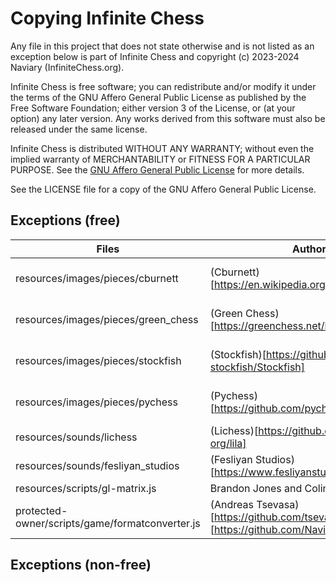 # Copying Infinite Chess

Any file in this project that does not state otherwise and is not listed as an exception below is part of Infinite Chess and copyright (c) 2023-2024 Naviary (InfiniteChess.org).

Infinite Chess is free software; you can redistribute and/or modify it under the terms of the GNU Affero General Public License as published by the Free Software Foundation; either version 3 of the License, or (at your option) any later version. Any works derived from this software must also be released under the same license.

Infinite Chess is distributed WITHOUT ANY WARRANTY; without even the implied warranty of MERCHANTABILITY or FITNESS FOR A PARTICULAR PURPOSE. See the [GNU Affero General Public License](https://www.gnu.org/licenses/agpl-3.0.en.html) for more details.

See the LICENSE file for a copy of the GNU Affero General Public License.

## Exceptions (free)

Files | Author(s) | License
--- | --- | ---
resources/images/pieces/cburnett | (Cburnett)[https://en.wikipedia.org/wiki/User:Cburnett] | (CC BY-SA 3.0)[http://creativecommons.org/licenses/by-sa/3.0/]
resources/images/pieces/green_chess | (Green Chess)[https://greenchess.net/index.php] | (CC BY-SA 3.0)[http://creativecommons.org/licenses/by-sa/3.0/]
resources/images/pieces/stockfish | (Stockfish)[https://github.com/official-stockfish/Stockfish] | (GPLv3)[https://www.gnu.org/licenses/gpl-3.0.en.html]
resources/images/pieces/pychess | (Pychess)[https://github.com/pychess/pychess] | (GPLv3)[https://www.gnu.org/licenses/gpl-3.0.en.html]
resources/sounds/lichess | (Lichess)[https://github.com/lichess-org/lila] | (AGPL v3.0)[https://www.gnu.org/licenses/#AGPL]
resources/sounds/fesliyan_studios | (Fesliyan Studios)[https://www.fesliyanstudios.com/] | No credit required, but cannot be reposted elsewhere for download
resources/scripts/gl-matrix.js | Brandon Jones and Colin MacKenzie IV | (MIT)[https://opensource.org/license/mit]
protected-owner/scripts/game/formatconverter.js | (Andreas Tsevasa)[https://github.com/tsevasa] and (Naviary)[https://github.com/Naviary2] | (Unlicense)[https://en.wikipedia.org/wiki/Unlicense]

## Exceptions (non-free)
